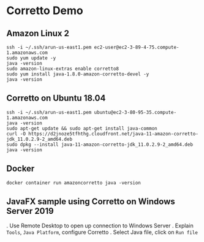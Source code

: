 # Corretto Demo

## Amazon Linux 2

```
ssh -i ~/.ssh/arun-us-east1.pem ec2-user@ec2-3-89-4-75.compute-1.amazonaws.com
sudo yum update -y
java -version
sudo amazon-linux-extras enable corretto8
sudo yum install java-1.8.0-amazon-corretto-devel -y
java -version
```

## Corretto on Ubuntu 18.04

```
ssh -i ~/.ssh/arun-us-east1.pem ubuntu@ec2-3-80-95-35.compute-1.amazonaws.com
java -version
sudo apt-get update && sudo apt-get install java-common
curl -O https://d2jnoze5tfhthg.cloudfront.net/java-11-amazon-corretto-jdk_11.0.2.9-2_amd64.deb
sudo dpkg --install java-11-amazon-corretto-jdk_11.0.2.9-2_amd64.deb
java -version
```

## Docker

```
docker container run amazoncorretto java -version
```

## JavaFX sample using Corretto on Windows Server 2019

. Use Remote Desktop to open up connection to Windows Server
. Explain `Tools`, `Java Platform`, configure Corretto
. Select Java file, click on `Run file`



